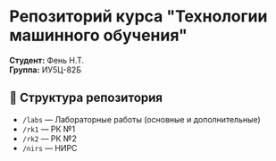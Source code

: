 # Репозиторий курса "Технологии машинного обучения"

**Студент:** Фень Н.Т.  
**Группа:** ИУ5Ц-82Б

## 📂 Структура репозитория

- `/labs` — Лабораторные работы (основные и дополнительные)
- `/rk1` — РК №1
- `/rk2` — РК №2
- `/nirs` — НИРС